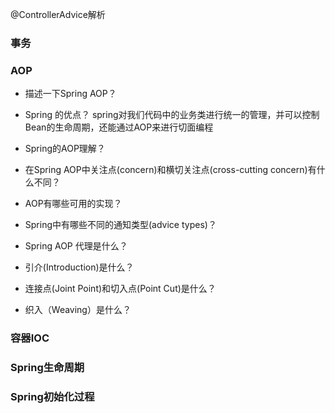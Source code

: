 @ControllerAdvice解析

### 事务
### AOP
- 描述一下Spring AOP？

- Spring 的优点？
spring对我们代码中的业务类进行统一的管理，并可以控制Bean的生命周期，还能通过AOP来进行切面编程


- Spring的AOP理解？

- 在Spring AOP中关注点(concern)和横切关注点(cross-cutting concern)有什么不同？

- AOP有哪些可用的实现？

- Spring中有哪些不同的通知类型(advice types)？

- Spring AOP 代理是什么？

- 引介(Introduction)是什么？

- 连接点(Joint Point)和切入点(Point Cut)是什么？

- 织入（Weaving）是什么？
### 容器IOC
### Spring生命周期
### Spring初始化过程
